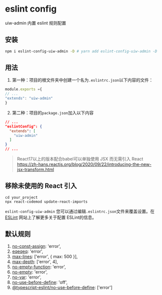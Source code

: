 # eslint config

uiw-admin 内置 eslint 规则配置


## 安装

```bash
npm i eslint-config-uiw-admin -D # yarn add eslint-config-uiw-admin -D
```

## 用法

1. 第一种：项目的根文件夹中创建一个名为`.eslintrc.json`以下内​​容的文件：

```js
module.exports ={
// ...
"extends": "uiw-admin"
}
```


2. 第二种：项目的`package.json`加入以下内容

```json
// ...
"eslintConfig": {
  "extends": [
    "uiw-admin"
  ]
}
// ...
```

> React17以上的版本配合babel可以单独使用 JSX 而无需引入 React
> https://zh-hans.reactjs.org/blog/2020/09/22/introducing-the-new-jsx-transform.html

## 移除未使用的 React 引入

```
cd your_project
npx react-codemod update-react-imports

```


`eslint-config-uiw-admin` 您可以通过编辑`.eslintrc.json`文件来覆盖设置。在 [ESLint](https://eslint.org/docs/user-guide/configuring) 网站上了解更多关于配置 ESLint的信息。

## 默认规则

 1. [no-const-assign](https://eslint.org/docs/rules/no-const-assign#no-const-assign): 'error',
 2. [eqeqeq](https://eslint.org/docs/rules/eqeqeq#eqeqeq): 'error',
 3. [max-lines](https://eslint.org/docs/rules/max-lines#max-lines): ['error', { max: 500 }],
 4. [max-depth](https://eslint.org/docs/rules/max-depth#max-depth): ['error', 4],
 5. [no-empty-function](https://eslint.org/docs/rules/no-empty-function#no-empty-function): 'error',
 6. [no-empty](https://eslint.org/docs/rules/no-empty#no-empty): 'error',
 7. [no-var](https://eslint.org/docs/rules/no-var#no-var): 'error',
 8. [no-use-before-define](https://eslint.org/docs/rules/no-use-before-define#no-use-before-define): 'off',
 9. [@typescript-eslint/no-use-before-define](https://github.com/typescript-eslint/typescript-eslint/blob/main/packages/eslint-plugin/src/rules/no-use-before-define.ts): ['error']